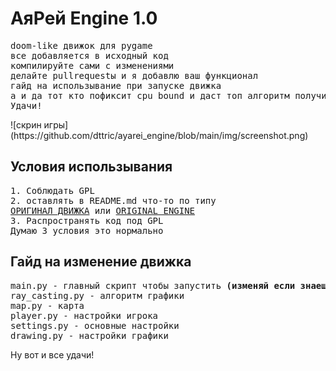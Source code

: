 <h1>АяРей Engine 1.0</h1>
<pre>
doom-like движок для pygame
все добавляется в исходный код
компилируйте сами с изменениями
делайте pullrequestы и я добавлю ваш функционал
гайд на использывание при запуске движка
а и да тот кто пофиксит cpu bound и даст топ алгоритм получит секретную награду
Удачи!
</pre>
![скрин игры](https://github.com/dttric/ayarei_engine/blob/main/img/screenshot.png)
<h2>Условия использывания</h2>
<pre>
1. Соблюдать GPL
2. оставлять в README.md что-то по типу
<a href="https://github.com/dttric/ayarei-engine">ОРИГИНАЛ ДВИЖКА</a> или <a href="https://github.com/dttric/ayarei-engine">ORIGINAL ENGINE</a>
3. Распространять код под GPL
Думаю 3 условия это нормально
</pre>
<h2>Гайд на изменение движка</h2>
<pre>
main.py - главный скрипт чтобы запустить <b>(изменяй если знаешь что делаешь!)</b>
ray_casting.py - алгоритм графики
map.py - карта
player.py - настройки игрока
settings.py - основные настройки
drawing.py - настройки графики
</pre>
Ну вот и все удачи!
